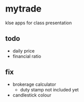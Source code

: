 # mytrade
klse apps for class presentation

## todo
- daily price
- financial ratio

## fix
- brokerage calculator
  - duty stamp not included yet
- candlestick colour
